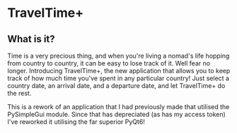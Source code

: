 # TravelTime+
## What is it?
Time is a very precious thing, and when you're living a nomad's life hopping from country to country, it can be easy to lose track of it. Well fear no longer. Introducing TravelTime+, the new application that allows you to keep track of how much time you've spent in any particular country! Just select a country date, an arrival date, and a departure date, and let TravelTime+ do the rest. 

This is a rework of an application that I had previously made that utilised the PySimpleGui module. Since that has depreciated (as has my access token) I've reworked it utilising the far superior PyQt6!